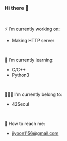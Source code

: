 ### Hi there 👋
<br />

⚡️ I’m currently working on:
- Making HTTP server

<br />

🌱 I’m currently learning:
- C/C++
- Python3

<br />

👩🏻‍💻 I'm currently belong to:
- 42Seoul

<br />

💌 How to reach me:
- jiyoon1156@gmail.com
